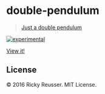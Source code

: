 # double-pendulum

> [Just a double pendulum](https://rreusser.github.io/demos/double-pendulum/)

[![experimental][stability-experimental]][stability-url]
<!--[![Build Status][travis-image]][travis-url]-->
<!--[![npm version][npm-image]][npm-url]-->
<!--[![Dependency Status][david-dm-image]][david-dm-url]-->
<!--[![Semistandard Style][semistandard-image]][semistandard-url]-->

[View it!](https://rreusser.github.io/demos/double-pendulum)

## License

&copy; 2016 Ricky Reusser. MIT License.




<!-- BADGES -->

[travis-image]: https://travis-ci.org/rreusser/double-pendulum.svg?branch=master
[travis-url]: https://travis-ci.org//double-pendulum

[npm-image]: https://badge.fury.io/js/double-pendulum.svg
[npm-url]: https://npmjs.org/package/double-pendulum

[david-dm-image]: https://david-dm.org/rreusser/double-pendulum.svg?theme=shields.io
[david-dm-url]: https://david-dm.org/rreusser/double-pendulum

[semistandard-image]: https://img.shields.io/badge/code%20style-semistandard-brightgreen.svg?style=flat-square
[semistandard-url]: https://github.com/Flet/semistandard

<!-- see stability badges at: https://github.com/badges/stability-badges -->
[stability-url]: https://github.com/badges/stability-badges
[stability-deprecated]: http://badges.github.io/stability-badges/dist/deprecated.svg
[stability-experimental]: http://badges.github.io/stability-badges/dist/experimental.svg
[stability-unstable]: http://badges.github.io/stability-badges/dist/unstable.svg
[stability-stable]: http://badges.github.io/stability-badges/dist/stable.svg
[stability-frozen]: http://badges.github.io/stability-badges/dist/frozen.svg
[stability-locked]: http://badges.github.io/stability-badges/dist/locked.svg

